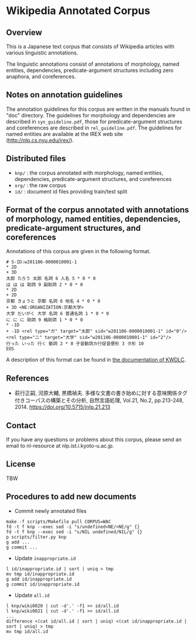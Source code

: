 # Wikipedia Annotated Corpus

## Overview

This is a Japanese text corpus that consists of Wikipedia articles with various linguistic annotations.

The linguistic annotations consist of annotations of morphology, named entities, dependencies, predicate-argument structures including zero anaphora, and coreferences.

## Notes on annotation guidelines

The annotation guidelines for this corpus are written in the manuals found in "doc" directory. The guidelines for morphology and dependencies are described in `syn_guideline.pdf`, those for predicate-argument structures and coreferences are described in `rel_guideline.pdf`.
The guidelines for named entities are available at the IREX web site (<http://nlp.cs.nyu.edu/irex/>).

## Distributed files

- `knp/` : the corpus annotated with morphology, named entities, dependencies, predicate-argument structures, and coreferences
- `org/` : the raw corpus
- `id/` : document id files providing train/test split

## Format of the corpus annotated with annotations of morphology, named entities, dependencies, predicate-argument structures, and coreferences

Annotations of this corpus are given in the following format.

```text
# S-ID:w201106-0000010001-1
* 2D
+ 3D
太郎 たろう 太郎 名詞 6 人名 5 * 0 * 0
は は は 助詞 9 副助詞 2 * 0 * 0
* 2D
+ 2D
京都 きょうと 京都 名詞 6 地名 4 * 0 * 0
+ 3D <NE:ORGANIZATION:京都大学>
大学 だいがく 大学 名詞 6 普通名詞 1 * 0 * 0
に に に 助詞 9 格助詞 1 * 0 * 0
* -1D
+ -1D <rel type="ガ" target="太郎" sid="w201106-0000010001-1" id="0"/><rel type="ニ" target="大学" sid="w201106-0000010001-1" id="2"/>
行った いった 行く 動詞 2 * 0 子音動詞カ行促音便形 3 タ形 10
EOS
```

A description of this format can be found in [the documentation of KWDLC](https://github.com/ku-nlp/KWDLC#format-of-the-corpus-annotated-with-annotations-of-morphology-named-entities-dependencies-predicate-argument-structures-and-coreferences).

## References

- 萩行正嗣, 河原大輔, 黒橋禎夫. 多様な文書の書き始めに対する意味関係タグ付きコーパスの構築とその分析, 自然言語処理, Vol.21, No.2, pp.213-248, 2014. <https://doi.org/10.5715/jnlp.21.213>

## Contact

If you have any questions or problems about this corpus, please send an email to nl-resource at nlp.ist.i.kyoto-u.ac.jp.

## License

TBW
<!-- The license for this corpus is subject to CC BY-NC-SA 4.0.
https://creativecommons.org/licenses/by-nc-sa/4.0/
The purpose of using this corpus is limited to academic research. -->

## Procedures to add new documents

- Commit newly annotated files

```shell
make -f scripts/Makefile pull CORPUS=WAC
fd -t f knp --exec sed -i "s/undefined<NE/<NE/g" {}
fd -t f knp --exec sed -i "s/NIL undefined/NIL/g" {}
p scripts/filter.py knp
g add ...
g commit ...

```

- Update `inappropriate.id`

```shell
l id/inappropriate.id | sort | uniq > tmp
mv tmp id/inappropriate.id
g add id/inappropriate.id
g commit id/inappropriate.id
```

- Update `all.id`

```shell
l knp/wiki0020 | cut -d'.' -f1 >> id/all.id
l knp/wiki0021 | cut -d'.' -f1 >> id/all.id
...
difference <(cat id/all.id | sort | uniq) <(cat id/inappropriate.id | sort | uniq) > tmp
mv tmp id/all.id
```
